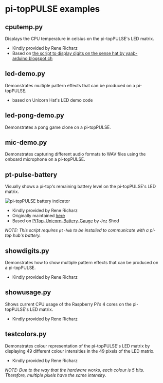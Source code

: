 # pi-topPULSE examples

## cputemp.py
Displays the CPU temperature in celsius on the pi-topPULSE's LED matrix.

* Kindly provided by Rene Richarz
* Based on [the script to display digits on the sense hat by yaab-arduino.blogspot.ch](http://yaab-arduino.blogspot.co.uk/2016/08/display-two-digits-numbers-on-raspberry.html)

## led-demo.py
Demonstrates multiple pattern effects that can be produced on a pi-topPULSE.

* based on Unicorn Hat's LED demo code

## led-pong-demo.py
Demonstrates a pong game clone on a pi-topPULSE.

## mic-demo.py
Demonstrates capturing different audio formats to WAV files using the onboard microphone on a pi-topPULSE.

## pt-pulse-battery
Visually shows a pi-top's remaining battery level on the pi-topPULSE's LED matrix.

![pi-topPULSE battery indicator](https://static.pi-top.com/images/pt-pulse-battery-small.jpg "pi-topPULSE battery indicator")

* Kindly provided by Rene Richarz
* Originally maintained [here](https://github.com/rricharz/pi-top-pulse-battery-gauge)
* Based on [PiTop-Unicorn-Battery-Gauge](JezShed/PiTop-Unicorn-Battery-Gauge) by Jez Shed

*NOTE: This script requires `pt-hub` to be installed to communicate with a pi-top hub's battery.*

## showdigits.py
Demonstrates how to show multiple pattern effects that can be produced on a pi-topPULSE.

* Kindly provided by Rene Richarz

## showusage.py
Shows current CPU usage of the Raspberry Pi's 4 cores on the pi-topPULSE's LED matrix.

* Kindly provided by Rene Richarz

## testcolors.py
Demonstrates colour representation of the pi-topPULSE's LED matrix by displaying 49 different colour intensities in the 49 pixels of the LED matrix.

* Kindly provided by Rene Richarz

*NOTE: Due to the way that the hardware works, each colour is 5 bits. Therefore, multiple pixels have the same intensity.*
